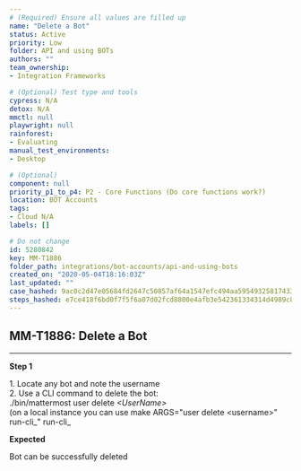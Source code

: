 ```yaml
---
# (Required) Ensure all values are filled up
name: "Delete a Bot"
status: Active
priority: Low
folder: API and using BOTs
authors: ""
team_ownership: 
- Integration Frameworks

# (Optional) Test type and tools
cypress: N/A
detox: N/A
mmctl: null
playwright: null
rainforest: 
- Evaluating
manual_test_environments: 
- Desktop

# (Optional)
component: null
priority_p1_to_p4: P2 - Core Functions (Do core functions work?)
location: BOT Accounts
tags: 
- Cloud N/A
labels: []

# Do not change
id: 5280842
key: MM-T1886
folder_path: integrations/bot-accounts/api-and-using-bots
created_on: "2020-05-04T18:16:03Z"
last_updated: ""
case_hashed: 9ac0c2d47e05684fd2647c50857af64a1547efc494aa5954932581743379b548f3f103782fa89122505fef3f332edba3
steps_hashed: e7ce418f6bd0f7f5f6a07d02fcd8800e4afb3e542361334314d4989c85a3032448fefc5350cbd4618514f15fc717bfab
---
```


## MM-T1886: Delete a Bot

---

**Step 1**

1\. Locate any bot and note the username\
2\. Use a CLI command to delete the bot:\
./bin/mattermost user delete _\<UserName>_\
(on a local instance you can use make ARGS="user delete \<username>" run-cli\_" run-cli\_

**Expected**

Bot can be successfully deleted
